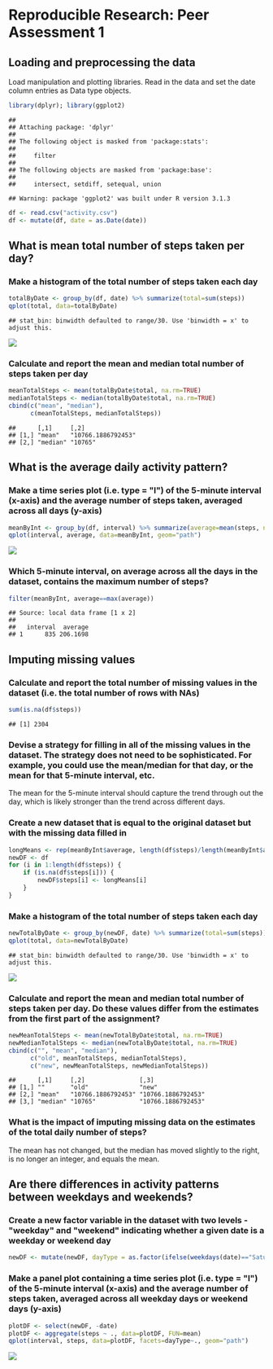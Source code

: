 # Reproducible Research: Peer Assessment 1


## Loading and preprocessing the data
Load manipulation and plotting libraries. Read in the data and set the date column entries as Data type objects.


```r
library(dplyr); library(ggplot2)
```

```
## 
## Attaching package: 'dplyr'
## 
## The following object is masked from 'package:stats':
## 
##     filter
## 
## The following objects are masked from 'package:base':
## 
##     intersect, setdiff, setequal, union
```

```
## Warning: package 'ggplot2' was built under R version 3.1.3
```

```r
df <- read.csv("activity.csv")
df <- mutate(df, date = as.Date(date))
```

## What is mean total number of steps taken per day?

### Make a histogram of the total number of steps taken each day


```r
totalByDate <- group_by(df, date) %>% summarize(total=sum(steps))
qplot(total, data=totalByDate)
```

```
## stat_bin: binwidth defaulted to range/30. Use 'binwidth = x' to adjust this.
```

![](PA1_template_files/figure-html/unnamed-chunk-2-1.png) 

### Calculate and report the mean and median total number of steps taken per day


```r
meanTotalSteps <- mean(totalByDate$total, na.rm=TRUE)
medianTotalSteps <- median(totalByDate$total, na.rm=TRUE)
cbind(c("mean", "median"),
      c(meanTotalSteps, medianTotalSteps))
```

```
##      [,1]     [,2]              
## [1,] "mean"   "10766.1886792453"
## [2,] "median" "10765"
```

## What is the average daily activity pattern?

### Make a time series plot (i.e. type = "l") of the 5-minute interval (x-axis) and the average number of steps taken, averaged across all days (y-axis)


```r
meanByInt <- group_by(df, interval) %>% summarize(average=mean(steps, na.rm=TRUE))
qplot(interval, average, data=meanByInt, geom="path")
```

![](PA1_template_files/figure-html/unnamed-chunk-4-1.png) 

### Which 5-minute interval, on average across all the days in the dataset, contains the maximum number of steps?


```r
filter(meanByInt, average==max(average))
```

```
## Source: local data frame [1 x 2]
## 
##   interval  average
## 1      835 206.1698
```

## Imputing missing values

### Calculate and report the total number of missing values in the dataset (i.e. the total number of rows with NAs)


```r
sum(is.na(df$steps))
```

```
## [1] 2304
```

### Devise a strategy for filling in all of the missing values in the dataset. The strategy does not need to be sophisticated. For example, you could use the mean/median for that day, or the mean for that 5-minute interval, etc.

The mean for the 5-minute interval should capture the trend through out the day, which is likely stronger than the trend across different days.

### Create a new dataset that is equal to the original dataset but with the missing data filled in


```r
longMeans <- rep(meanByInt$average, length(df$steps)/length(meanByInt$average))
newDF <- df
for (i in 1:length(df$steps)) {
    if (is.na(df$steps[i])) {
        newDF$steps[i] <- longMeans[i]
    }
}
```

### Make a histogram of the total number of steps taken each day


```r
newTotalByDate <- group_by(newDF, date) %>% summarize(total=sum(steps))
qplot(total, data=newTotalByDate)
```

```
## stat_bin: binwidth defaulted to range/30. Use 'binwidth = x' to adjust this.
```

![](PA1_template_files/figure-html/unnamed-chunk-8-1.png) 

### Calculate and report the mean and median total number of steps taken per day.  Do these values differ from the estimates from the first part of the assignment?


```r
newMeanTotalSteps <- mean(newTotalByDate$total, na.rm=TRUE)
newMedianTotalSteps <- median(newTotalByDate$total, na.rm=TRUE)
cbind(c("", "mean", "median"),
      c("old", meanTotalSteps, medianTotalSteps),
      c("new", newMeanTotalSteps, newMedianTotalSteps))
```

```
##      [,1]     [,2]               [,3]              
## [1,] ""       "old"              "new"             
## [2,] "mean"   "10766.1886792453" "10766.1886792453"
## [3,] "median" "10765"            "10766.1886792453"
```

### What is the impact of imputing missing data on the estimates of the total daily number of steps?

The mean has not changed, but the median has moved slightly to the right, is no longer an integer, and equals the mean.

## Are there differences in activity patterns between weekdays and weekends?

### Create a new factor variable in the dataset with two levels - "weekday" and "weekend" indicating whether a given date is a weekday or weekend day


```r
newDF <- mutate(newDF, dayType = as.factor(ifelse(weekdays(date)=="Saturday"|weekdays(date)=="Sunday", "weekend", "weekday")))
```

### Make a panel plot containing a time series plot (i.e. type = "l") of the 5-minute interval (x-axis) and the average number of steps taken, averaged across all weekday days or weekend days (y-axis)


```r
plotDF <- select(newDF, -date)
plotDF <- aggregate(steps ~ ., data=plotDF, FUN=mean)
qplot(interval, steps, data=plotDF, facets=dayType~., geom="path")
```

![](PA1_template_files/figure-html/unnamed-chunk-11-1.png) 
